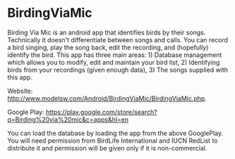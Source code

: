 # BirdingViaMic
Birding Via Mic is an android app that identifies birds by their songs. Technically it doesn't differentiate between songs and calls. You can record a bird singing, play the song back, edit the recording, and (hopefully) identify the bird. 
This app has three main areas: 1) Database management which allows you to modify, edit and maintain your bird list, 2) Identifying birds from your recordings (given enough data), 3) The songs supplied with this app. 

Website: http://www.modelsw.com/Android/BirdingViaMic/BirdingViaMic.php.

Google Play: https://play.google.com/store/search?q=Birding%20via%20mic&c=apps&hl=en

You can load the database by loading the app from the above GooglePlay. You will need permission from BirdLife International and IUCN RedList to distribute it and permission will be given only if it is non-commercial.
